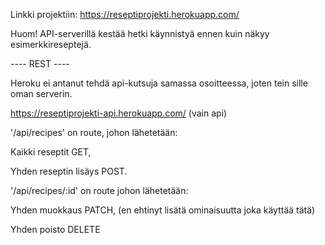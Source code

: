 Linkki projektiin:
https://reseptiprojekti.herokuapp.com/ 

Huom! API-serverillä kestää hetki käynnistyä ennen kuin näkyy esimerkkireseptejä.



----   REST   ----

Heroku ei antanut tehdä api-kutsuja samassa osoitteessa, joten tein sille oman serverin.

https://reseptiprojekti-api.herokuapp.com/ (vain api)

'/api/recipes' on route, johon lähetetään:

Kaikki reseptit GET,

Yhden reseptin lisäys POST.

'/api/recipes/:id' on route johon lähetetään:

Yhden muokkaus PATCH, (en ehtinyt lisätä ominaisuutta joka käyttää tätä)

Yhden poisto DELETE